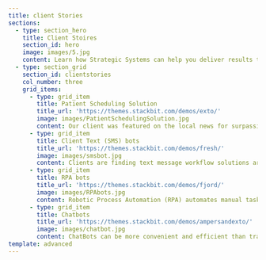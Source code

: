 ```yaml
---
title: client Stories
sections:
  - type: section_hero
    title: Client Stoires
    section_id: hero
    image: images/5.jpg
    content: Learn how Strategic Systems can help you deliver results that matter. We have numerous solutions designed to ease tasks so that your organization can succeed.
  - type: section_grid
    section_id: clientstories
    col_number: three
    grid_items:
      - type: grid_item
        title: Patient Scheduling Solution
        title_url: 'https://themes.stackbit.com/demos/exto/'
        image: images/PatientSchedulingSolution.jpg
        content: Our client was featured on the local news for surpassing their one day COVID-19 testing record. The AWS product solution is easy for the public to use and automatically scaled to meet demand. Electronic Health Record integration will support Vaccine deployment.
      - type: grid_item
        title: Client Text (SMS) bots
        title_url: 'https://themes.stackbit.com/demos/fresh/'
        image: images/smsbot.jpg
        content: Clients are finding text message workflow solutions are more convenient for those they serve and reduce the demand on call center and email processes. Strategic Systems implemented an SMS solution to support COVID-19 Unemployment weekly claims.
      - type: grid_item
        title: RPA bots
        title_url: 'https://themes.stackbit.com/demos/fjord/'
        image: images/RPAbots.jpg
        content: Robotic Process Automation (RPA) automates manual tasks freeing up staff for more important activities. Strategic Systems’ RPA solution helped deploy the largest increase in Ohio history for DSP reimbursement rates.
      - type: grid_item
        title: Chatbots
        title_url: 'https://themes.stackbit.com/demos/ampersandexto/'
        image: images/chatbot.jpg
        content: ChatBots can be more convenient and efficient than traditional support options. Strategic Systems ChatBot solution provided Unemployment claimants the ability to reset their PINs.
template: advanced
---
```

